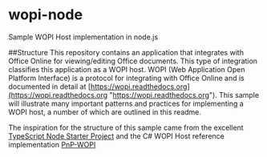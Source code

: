 # wopi-node
Sample WOPI Host implementation in node.js

##Structure
This repository contains an application that integrates with Office Online for viewing/editing Office documents. This type of integration classifies this application as a WOPI host. WOPI (Web Application Open Platform Interface) is a protocol for integrating with Office Online and is documented in detail at [https://wopi.readthedocs.org](https://wopi.readthedocs.org "https://wopi.readthedocs.org"). This sample will illustrate many important patterns and practices for implementing a WOPI host, a number of which are outlined in this readme. 

The inspiration for the structure of this sample came from the excellent [TypeScript Node Starter Project](https://github.com/Microsoft/TypeScript-Node-Starter) and the C# WOPI Host reference implementation [PnP-WOPI](https://github.com/OfficeDev/PnP-WOPI)

